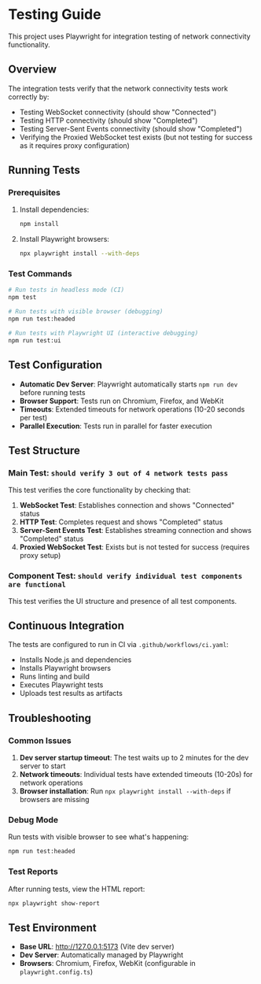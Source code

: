 # Testing Guide

This project uses Playwright for integration testing of network connectivity functionality.

## Overview

The integration tests verify that the network connectivity tests work correctly by:

- Testing WebSocket connectivity (should show "Connected")
- Testing HTTP connectivity (should show "Completed") 
- Testing Server-Sent Events connectivity (should show "Completed")
- Verifying the Proxied WebSocket test exists (but not testing for success as it requires proxy configuration)

## Running Tests

### Prerequisites

1. Install dependencies:
   ```bash
   npm install
   ```

2. Install Playwright browsers:
   ```bash
   npx playwright install --with-deps
   ```

### Test Commands

```bash
# Run tests in headless mode (CI)
npm test

# Run tests with visible browser (debugging)
npm run test:headed

# Run tests with Playwright UI (interactive debugging)
npm run test:ui
```

## Test Configuration

- **Automatic Dev Server**: Playwright automatically starts `npm run dev` before running tests
- **Browser Support**: Tests run on Chromium, Firefox, and WebKit
- **Timeouts**: Extended timeouts for network operations (10-20 seconds per test)
- **Parallel Execution**: Tests run in parallel for faster execution

## Test Structure

### Main Test: `should verify 3 out of 4 network tests pass`

This test verifies the core functionality by checking that:

1. **WebSocket Test**: Establishes connection and shows "Connected" status
2. **HTTP Test**: Completes request and shows "Completed" status  
3. **Server-Sent Events Test**: Establishes streaming connection and shows "Completed" status
4. **Proxied WebSocket Test**: Exists but is not tested for success (requires proxy setup)

### Component Test: `should verify individual test components are functional`

This test verifies the UI structure and presence of all test components.

## Continuous Integration

The tests are configured to run in CI via `.github/workflows/ci.yaml`:

- Installs Node.js and dependencies
- Installs Playwright browsers
- Runs linting and build
- Executes Playwright tests
- Uploads test results as artifacts

## Troubleshooting

### Common Issues

1. **Dev server startup timeout**: The test waits up to 2 minutes for the dev server to start
2. **Network timeouts**: Individual tests have extended timeouts (10-20s) for network operations
3. **Browser installation**: Run `npx playwright install --with-deps` if browsers are missing

### Debug Mode

Run tests with visible browser to see what's happening:

```bash
npm run test:headed
```

### Test Reports

After running tests, view the HTML report:

```bash
npx playwright show-report
```

## Test Environment

- **Base URL**: http://127.0.0.1:5173 (Vite dev server)
- **Dev Server**: Automatically managed by Playwright
- **Browsers**: Chromium, Firefox, WebKit (configurable in `playwright.config.ts`)